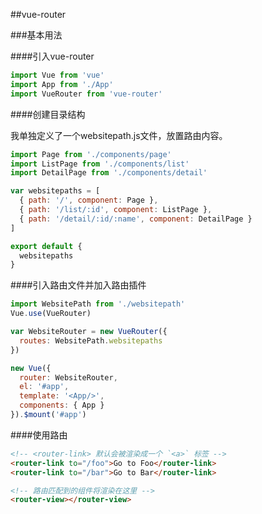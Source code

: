 ##vue-router

###基本用法

####引入vue-router

```javascript
import Vue from 'vue'
import App from './App'
import VueRouter from 'vue-router'
```

####创建目录结构

我单独定义了一个websitepath.js文件，放置路由内容。

```javascript
import Page from './components/page'
import ListPage from './components/list'
import DetailPage from './components/detail'

var websitepaths = [
  { path: '/', component: Page },
  { path: '/list/:id', component: ListPage },
  { path: '/detail/:id/:name', component: DetailPage }
]

export default {
  websitepaths
}
```
####引入路由文件并加入路由插件

```javascript
import WebsitePath from './websitepath'
Vue.use(VueRouter)

var WebsiteRouter = new VueRouter({
  routes: WebsitePath.websitepaths
})

new Vue({
  router: WebsiteRouter,
  el: '#app',
  template: '<App/>',
  components: { App }
}).$mount('#app')
```

####使用路由

```html
<!-- <router-link> 默认会被渲染成一个 `<a>` 标签 -->
<router-link to="/foo">Go to Foo</router-link>
<router-link to="/bar">Go to Bar</router-link>

<!-- 路由匹配到的组件将渲染在这里 -->
<router-view></router-view>
```